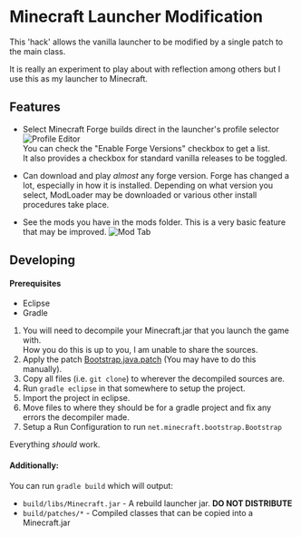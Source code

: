 Minecraft Launcher Modification
===============================

This 'hack' allows the vanilla launcher to be modified by a single patch to the main class.

It is really an experiment to play about with reflection among others but I use this as my launcher to Minecraft.

Features
--------
* Select Minecraft Forge builds direct in the launcher's profile selector
![Profile Editor](http://puu.sh/c1Tgu/4f0ae3b022.png)  
You can check the "Enable Forge Versions" checkbox to get a list.  
It also provides a checkbox for standard vanilla releases to be toggled.

* Can download and play _almost_ any forge version. Forge has changed a lot, especially in how it is installed.
Depending on what version you select, ModLoader may be downloaded or various other install procedures take place.   

* See the mods you have in the mods folder. This is a very basic feature that may be improved.
![Mod Tab](http://puu.sh/c1TmG/faed6b5cac.png)


Developing
----------
#### Prerequisites
 * Eclipse
 * Gradle

 1. You will need to decompile your Minecraft.jar that you launch the game with.  
How you do this is up to you, I am unable to share the sources.
 2. Apply the patch [Bootstrap.java.patch](./patches/net/minecraft/bootstrap/Bootstrap.java.patch) (You may have to do this manually).
 3. Copy all files (i.e. `git clone`) to wherever the decompiled sources are.
 4. Run `gradle eclipse` in that somewhere to setup the project.
 5. Import the project in eclipse.
 6. Move files to where they should be for a gradle project and fix any errors the decompiler made.
 7. Setup a Run Configuration to run `net.minecraft.bootstrap.Bootstrap`

Everything _should_ work.

#### Additionally:
You can run `gradle build` which will output:
* `build/libs/Minecraft.jar` - A rebuild launcher jar. __DO NOT DISTRIBUTE__
* `build/patches/*` - Compiled classes that can be copied into a Minecraft.jar
